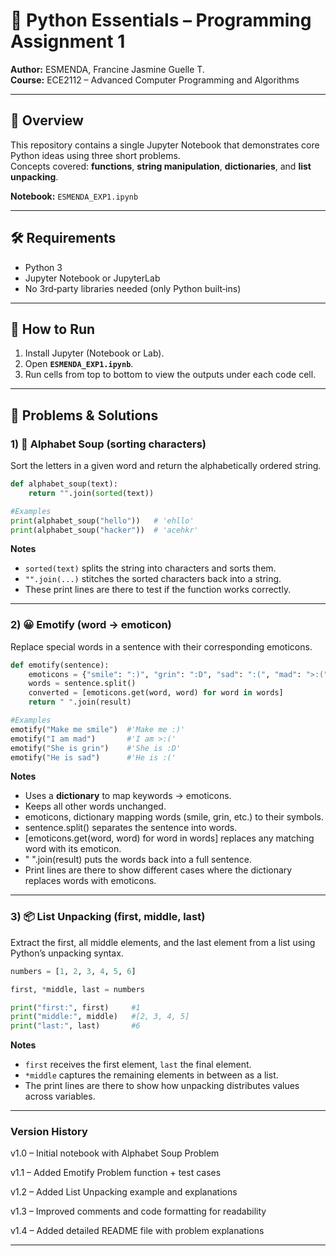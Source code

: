 # 🐍 Python Essentials – Programming Assignment 1

**Author:** ESMENDA, Francine Jasmine Guelle T.  
**Course:** ECE2112 – Advanced Computer Programming and Algorithms

---

## 📖 Overview

This repository contains a single Jupyter Notebook that demonstrates core Python ideas using three short problems.  
Concepts covered: **functions**, **string manipulation**, **dictionaries**, and **list unpacking**.

**Notebook:** `ESMENDA_EXP1.ipynb`

---

## 🛠️ Requirements
- Python 3 
- Jupyter Notebook or JupyterLab  
- No 3rd‑party libraries needed (only Python built‑ins)

---

## 🚀 How to Run
1. Install Jupyter (Notebook or Lab).  
2. Open **`ESMENDA_EXP1.ipynb`**.  
3. Run cells from top to bottom to view the outputs under each code cell.

---

## 🧩 Problems & Solutions

### 1) 🔡 Alphabet Soup (sorting characters)
Sort the letters in a given word and return the alphabetically ordered string.

```python
def alphabet_soup(text):
    return "".join(sorted(text))

#Examples
print(alphabet_soup("hello"))   # 'ehllo'
print(alphabet_soup("hacker"))  # 'acehkr'
```

**Notes**
- `sorted(text)` splits the string into characters and sorts them.
- `"".join(...)` stitches the sorted characters back into a string.
- These print lines are there to test if the function works correctly.

---

### 2) 😀 Emotify (word → emoticon)
Replace special words in a sentence with their corresponding emoticons.

```python
def emotify(sentence):
    emoticons = {"smile": ":)", "grin": ":D", "sad": ":(", "mad": ">:("}
    words = sentence.split()
    converted = [emoticons.get(word, word) for word in words]
    return " ".join(result)

#Examples
emotify("Make me smile")  #'Make me :)'
emotify("I am mad")       #'I am >:('
emotify("She is grin")    #'She is :D'
emotify("He is sad")      #'He is :('
```

**Notes**
- Uses a **dictionary** to map keywords → emoticons.
- Keeps all other words unchanged.
- emoticons, dictionary mapping words (smile, grin, etc.) to their symbols.
- sentence.split() separates the sentence into words.
- [emoticons.get(word, word) for word in words] replaces any matching word with its emoticon.
- " ".join(result) puts the words back into a full sentence.
- Print lines are there to show different cases where the dictionary replaces words with emoticons.

---

### 3) 📦 List Unpacking (first, middle, last)
Extract the first, all middle elements, and the last element from a list using Python’s unpacking syntax.

```python
numbers = [1, 2, 3, 4, 5, 6]

first, *middle, last = numbers

print("first:", first)     #1
print("middle:", middle)   #[2, 3, 4, 5]
print("last:", last)       #6
```

**Notes**
- `first` receives the first element, `last` the final element.
- `*middle` captures the remaining elements in between as a list.
- The print lines are there to show how unpacking distributes values across variables.

---
### Version History
v1.0 – Initial notebook with Alphabet Soup Problem

v1.1 – Added Emotify Problem function + test cases

v1.2 – Added List Unpacking example and explanations

v1.3 – Improved comments and code formatting for readability

v1.4 – Added detailed README file with problem explanations

---
